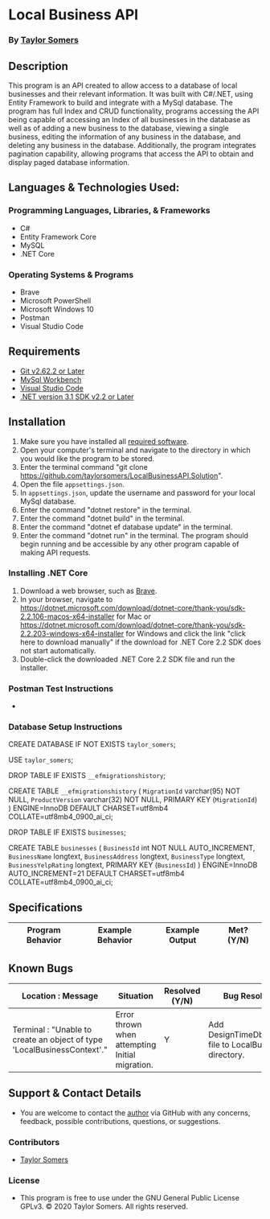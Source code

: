 # Local Business API

  ### By [Taylor Somers](https://github.com/taylorsomers/)

## Description

  This program is an API created to allow access to a database of local businesses and their relevant information. It was built with C#/.NET, using Entity Framework to build and integrate with a MySql database. The program has full Index and CRUD functionality, programs accessing the API being capable of accessing an Index of all businesses in the database as well as of adding a new business to the database, viewing a single business, editing the information of any business in the database, and deleting any business in the database. Additionally, the program integrates pagination capability, allowing programs that access the API to obtain and display paged database information.


## Languages & Technologies Used:

  ### Programming Languages, Libraries, & Frameworks
  * C#
  * Entity Framework Core
  * MySQL
  * .NET Core

  ### Operating Systems & Programs
  * Brave
  * Microsoft PowerShell
  * Microsoft Windows 10
  * Postman
  * Visual Studio Code

## Requirements
  * [Git v2.62.2 or Later](https://git-scm.com/downloads/)
  * [MySql Workbench](https://www.mysql.com/products/workbench/)
  * [Visual Studio Code](https://code.visualstudio.com/)
  * [.NET version 3.1 SDK v2.2 or Later](https://dotnet.microsoft.com/download/dotnet-core/2.2)

## Installation

  1.  Make sure you have installed all [required software](href="#requirements").
  2.  Open your computer's terminal and navigate to the directory in which you would like the program to be stored.
  2.  Enter the terminal command "git clone https://github.com/taylorsomers/LocalBusinessAPI.Solution".
  3.  Open the file ```appsettings.json```.
  4.  In ```appsettings.json```, update the username and password for your local MySql database.
  3.  Enter the command "dotnet restore" in the terminal.
  4.  Enter the command "dotnet build" in the terminal.
  11. Enter the command "dotnet ef database update" in the terminal.
  12. Enter the command "dotnet run" in the terminal. The program should begin running and be accessible by any other program capable of making API requests.

### Installing .NET Core

  1.  Download a web browser, such as [Brave](https://brave.com/download/).
  2.  In your browser, navigate to https://dotnet.microsoft.com/download/dotnet-core/thank-you/sdk-2.2.106-macos-x64-installer for Mac or https://dotnet.microsoft.com/download/dotnet-core/thank-you/sdk-2.2.203-windows-x64-installer for Windows and click the link "click here to download manually" if the download for .NET Core 2.2 SDK does not start automatically.
  3.  Double-click the downloaded .NET Core 2.2 SDK file and run the installer.

### Postman Test Instructions

  * 

### Database Setup Instructions

  CREATE DATABASE  IF NOT EXISTS `taylor_somers`;

  USE `taylor_somers`;

  DROP TABLE IF EXISTS `__efmigrationshistory`;

  CREATE TABLE `__efmigrationshistory` (
    `MigrationId` varchar(95) NOT NULL,
    `ProductVersion` varchar(32) NOT NULL,
    PRIMARY KEY (`MigrationId`)
  ) ENGINE=InnoDB DEFAULT CHARSET=utf8mb4 COLLATE=utf8mb4_0900_ai_ci;

  DROP TABLE IF EXISTS `businesses`;

  CREATE TABLE `businesses` (
    `BusinessId` int NOT NULL AUTO_INCREMENT,
    `BusinessName` longtext,
    `BusinessAddress` longtext,
    `BusinessType` longtext,
    `BusinessYelpRating` longtext,
    PRIMARY KEY (`BusinessId`)
  ) ENGINE=InnoDB AUTO_INCREMENT=21 DEFAULT CHARSET=utf8mb4 COLLATE=utf8mb4_0900_ai_ci;


## Specifications

  | Program Behavior | Example Behavior | Example Output | Met? (Y/N) |
  | ----------- | ----------- | ----------- | ----------- |
  


## Known Bugs

| Location : Message |  Situation  | Resolved (Y/N) |  Bug Resolution Strategy |
| ----------- | ----------- | ----------- | ----------- |
| Terminal : "Unable to create an object of type 'LocalBusinessContext'." | Error thrown when attempting Initial migration. | Y | Add DesignTimeDbContextFactory.cs file to LocalBusiness/Models directory. |


## Support & Contact Details

  * You are welcome to contact the [author](https://github.com/taylorsomers/) via GitHub with any concerns, feedback, possible contributions, questions, or suggestions.


### Contributors

  * [Taylor Somers](https://github.com/taylorsomers/)


### License

  * This program is free to use under the GNU General Public License GPLv3. © 2020 Taylor Somers. All rights reserved.